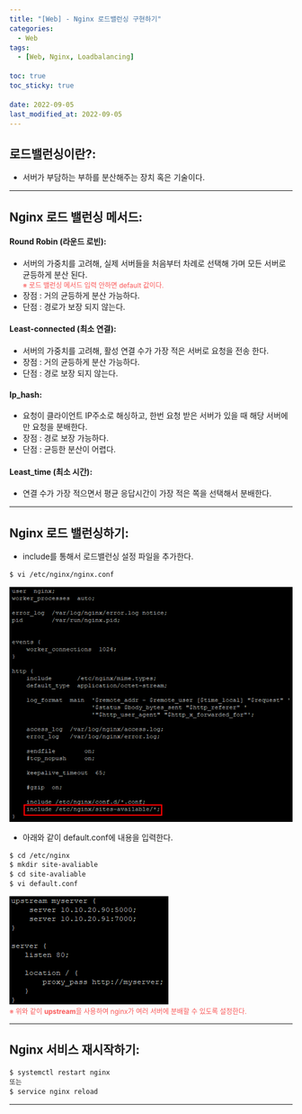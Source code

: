 ```yaml
---
title: "[Web] - Nginx 로드밸런싱 구현하기"
categories:
  - Web
tags:
  - [Web, Nginx, Loadbalancing]

toc: true
toc_sticky: true

date: 2022-09-05
last_modified_at: 2022-09-05
---
```


## 로드밸런싱이란?:
- 서버가 부담하는 부하를 분산해주는 장치 혹은 기술이다.

* * *

## Nginx 로드 밸런싱 메서드:
#### Round Robin (라운드 로빈):
- 서버의 가중치를 고려해, 실제 서버들을 처음부터 차례로 선택해 가며 모든 서버로 균등하게 분산 된다.<br>
<span style="color:#FA5858; font-size:12px">※ 로드 밸런싱 메서드 입력 안하면 default 값이다.</span>
- 장점 : 거의 균등하게 분산 가능하다.
- 단점 : 경로가 보장 되지 않는다.

#### Least-connected (최소 연결):
- 서버의 가중치를 고려해, 활성 연결 수가 가장 적은 서버로 요청을 전송 한다.
- 장점 : 거의 균등하게 분산 가능하다.
- 단점 : 경로 보장 되지 않는다.

#### Ip_hash:
- 요청이 클라이언트 IP주소로 해싱하고, 한번 요청 받은 서버가 있을 때 해당 서버에만 요청을 분배한다.
- 장점 : 경로 보장 가능하다.
- 단점 : 균등한 분산이 어렵다.

#### Least_time (최소 시간):
- 연결 수가 가장 적으면서 평균 응답시간이 가장 적은 쪽을 선택해서 분배한다.

* * *

## Nginx 로드 밸런싱하기:
- include를 통해서 로드밸런싱 설정 파일을 추가한다.
```bash
$ vi /etc/nginx/nginx.conf
```
[![텍스트](/assets/images/Linux/nginx.conf%20%EC%84%A4%EC%A0%95%EC%B6%94%EA%B0%80%20.PNG)](/assets/images/Linux/nginx.conf%20%EC%84%A4%EC%A0%95%EC%B6%94%EA%B0%80%20.PNG)

- 아래와 같이 default.conf에 내용을 입력한다.
```bash
$ cd /etc/nginx
$ mkdir site-avaliable
$ cd site-avaliable
$ vi default.conf
```
[![텍스트](/assets/images/Linux/nginx%20%EB%A1%9C%EB%93%9C%EB%B0%B8%EB%9F%B0%EC%8B%B1%20%EC%84%A4%EC%A0%95.PNG)](/assets/images/Linux/nginx%20%EB%A1%9C%EB%93%9C%EB%B0%B8%EB%9F%B0%EC%8B%B1%20%EC%84%A4%EC%A0%95.PNG)<br>
<span style="color:#FA5858; font-size:12px">※ 위와 같이 <b>upstream</b>을 사용하여 nginx가 여러 서버에 분배할 수 있도록 설정한다.</span>

* * *

## Nginx 서비스 재시작하기:
```bash
$ systemctl restart nginx
또는
$ service nginx reload
```

* * *